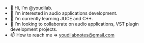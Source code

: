 - 👋 Hi, I’m @youdilab.
- 👀 I’m interested in audio applications development.
- 🌱 I’m currently learning JUCE and C++.
- 💞️ I’m looking to collaborate on audio applications, VST plugin development projects.
- 📫 How to reach me => youdilabnotes@gmail.com

<!---
youdilab/youdilab is a ✨ special ✨ repository because its `README.md` (this file) appears on your GitHub profile.
You can click the Preview link to take a look at your changes.
--->
